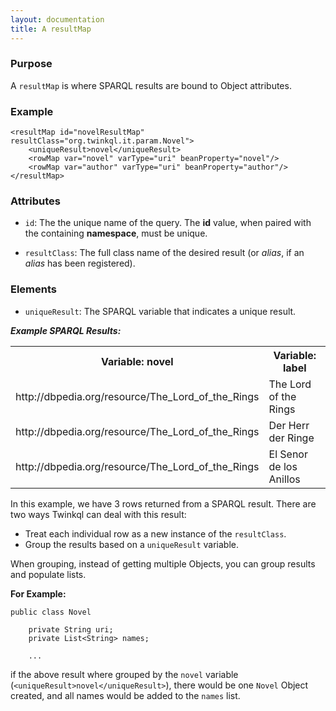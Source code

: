 ```yaml
---
layout: documentation
title: A resultMap
---
```


### Purpose
A ```resultMap``` is where SPARQL results are bound to Object attributes.

### Example
	
	<resultMap id="novelResultMap" resultClass="org.twinkql.it.param.Novel">
		<uniqueResult>novel</uniqueResult>
		<rowMap var="novel" varType="uri" beanProperty="novel"/>
		<rowMap var="author" varType="uri" beanProperty="author"/>
	</resultMap>

### Attributes

* ```id```: The the unique name of the query. The __id__ value, when paired with
the containing __namespace__, must be unique.

* ```resultClass```: The full class name of the desired result (or _alias_, if an _alias_ has been registered).

### Elements

* ```uniqueResult```: The SPARQL variable that indicates a unique result.

___Example SPARQL Results:___ 

<table>
	<tr>
	 	<th>Variable: novel</th>
        <th>Variable: label</th>
	</tr>
    <tr>
        <td>http://dbpedia.org/resource/The_Lord_of_the_Rings</td>
        <td>The Lord of the Rings</td>
    </tr>
    <tr>
        <td>http://dbpedia.org/resource/The_Lord_of_the_Rings</td>
        <td>Der Herr der Ringe</td>
    </tr>    
    <tr>
        <td>http://dbpedia.org/resource/The_Lord_of_the_Rings</td>
        <td>El Senor de los Anillos</td>
    </tr>
</table>

In this example, we have 3 rows returned from a SPARQL result. There are two ways Twinkql can deal with this result:
* Treat each individual row as a new instance of the ```resultClass```.
* Group the results based on a ```uniqueResult``` variable.

When grouping, instead of getting multiple Objects, you can group results and populate lists.

__For Example:__

	public class Novel
		
		private String uri;
		private List<String> names;
		
		...
		
if the above result where grouped by the ```novel``` variable (```<uniqueResult>novel</uniqueResult>```), there would be one
```Novel``` Object created, and all names would be added to the ```names``` list.
